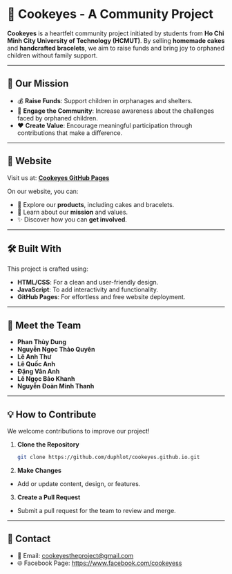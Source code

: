 # 🎂 Cookeyes - A Community Project  

**Cookeyes** is a heartfelt community project initiated by students from **Ho Chi Minh City University of Technology (HCMUT)**. By selling **homemade cakes** and **handcrafted bracelets**, we aim to raise funds and bring joy to orphaned children without family support.  

---

## 🌟 Our Mission  
- 💰 **Raise Funds**: Support children in orphanages and shelters.  
- 🤝 **Engage the Community**: Increase awareness about the challenges faced by orphaned children.  
- ❤️ **Create Value**: Encourage meaningful participation through contributions that make a difference.  

---

## 🚀 Website  
Visit us at: [**Cookeyes GitHub Pages**](https://duphlot.github.io/cookeyes.github.io/)  

On our website, you can:  
- 🍰 Explore our **products**, including cakes and bracelets.  
- 🌈 Learn about our **mission** and values.  
- ✨ Discover how you can **get involved**.  

---

## 🛠️ Built With  
This project is crafted using:  
- **HTML/CSS**: For a clean and user-friendly design.  
- **JavaScript**: To add interactivity and functionality.  
- **GitHub Pages**: For effortless and free website deployment.  

---

## 👥 Meet the Team  
- **Phan Thùy Dung**  
- **Nguyễn Ngọc Thảo Quyên**  
- **Lê Anh Thư**  
- **Lê Quốc Anh**  
- **Đặng Vân Anh**  
- **Lê Ngọc Bảo Khanh**  
- **Nguyễn Đoàn Minh Thanh**  

---

## 💡 How to Contribute  
We welcome contributions to improve our project!  

1. **Clone the Repository**  
   ```bash  
   git clone https://github.com/duphlot/cookeyes.github.io.git  
   ```
2. **Make Changes**
- Add or update content, design, or features.
3. **Create a Pull Request**
- Submit a pull request for the team to review and merge.
  
---

## 📢 Contact
- 📧 Email: cookeyestheproject@gmail.com
- 🌐 Facebook Page: https://www.facebook.com/cookeyess
